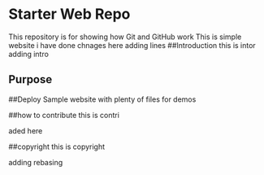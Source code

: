 # Starter Web Repo

This repository is for showing how Git and GitHub work
This is simple website
i have done chnages here
adding lines
##Introduction
this  is intor
adding intro

## Purpose
##Deploy
Sample website with plenty of files for demos

##how to contribute
this is contri

aded  here

##copyright
this is copyright

adding rebasing